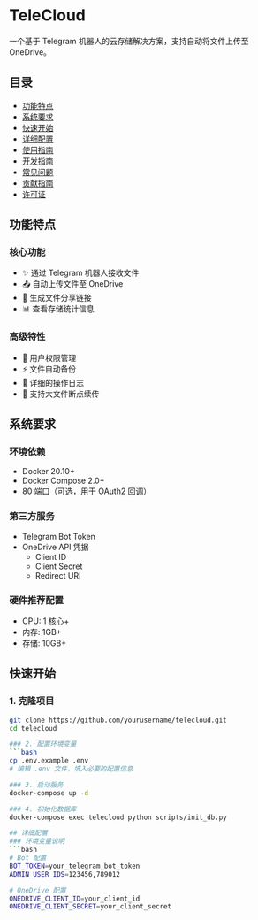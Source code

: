 # TeleCloud

一个基于 Telegram 机器人的云存储解决方案，支持自动将文件上传至 OneDrive。

## 目录
- [功能特点](#功能特点)
- [系统要求](#系统要求)
- [快速开始](#快速开始)
- [详细配置](#详细配置)
- [使用指南](#使用指南)
- [开发指南](#开发指南)
- [常见问题](#常见问题)
- [贡献指南](#贡献指南)
- [许可证](#许可证)

## 功能特点

### 核心功能
- ✨ 通过 Telegram 机器人接收文件
- 📤 自动上传文件至 OneDrive
- 🔗 生成文件分享链接
- 📊 查看存储统计信息

### 高级特性
- 🔐 用户权限管理
- ⚡ 文件自动备份
- 📝 详细的操作日志
- 🚀 支持大文件断点续传

## 系统要求

### 环境依赖
- Docker 20.10+
- Docker Compose 2.0+
- 80 端口（可选，用于 OAuth2 回调）

### 第三方服务
- Telegram Bot Token
- OneDrive API 凭据
  - Client ID
  - Client Secret
  - Redirect URI

### 硬件推荐配置
- CPU: 1 核心+
- 内存: 1GB+
- 存储: 10GB+

## 快速开始

### 1. 克隆项目
```bash
git clone https://github.com/yourusername/telecloud.git
cd telecloud

### 2. 配置环境变量
```bash
cp .env.example .env
# 编辑 .env 文件，填入必要的配置信息

### 3. 启动服务
docker-compose up -d

### 4. 初始化数据库
docker-compose exec telecloud python scripts/init_db.py

## 详细配置
### 环境变量说明
```bash
# Bot 配置
BOT_TOKEN=your_telegram_bot_token
ADMIN_USER_IDS=123456,789012

# OneDrive 配置
ONEDRIVE_CLIENT_ID=your_client_id
ONEDRIVE_CLIENT_SECRET=your_client_secret

